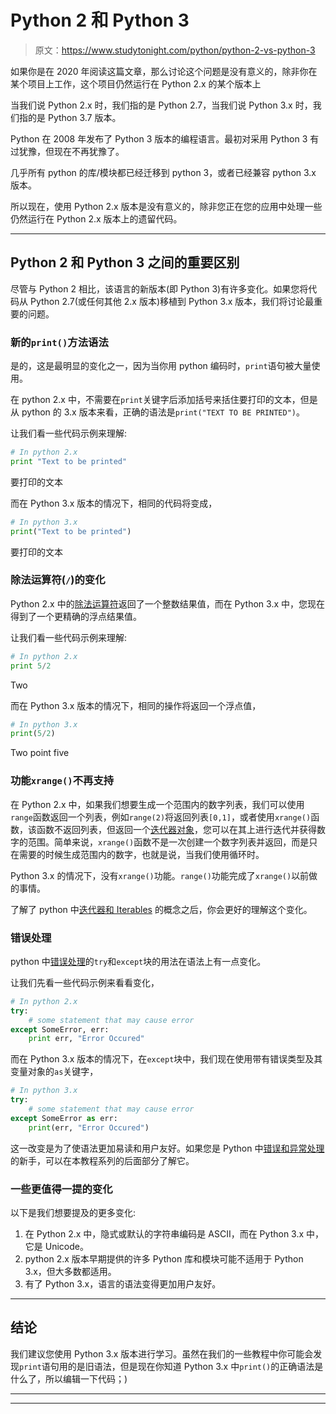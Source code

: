 # Python 2 和 Python 3

> 原文：<https://www.studytonight.com/python/python-2-vs-python-3>

如果你是在 2020 年阅读这篇文章，那么讨论这个问题是没有意义的，除非你在某个项目上工作，这个项目仍然运行在 Python 2.x 的某个版本上

当我们说 Python 2.x 时，我们指的是 Python 2.7，当我们说 Python 3.x 时，我们指的是 Python 3.7 版本。

Python 在 2008 年发布了 Python 3 版本的编程语言。最初对采用 Python 3 有过犹豫，但现在不再犹豫了。

几乎所有 python 的库/模块都已经迁移到 python 3，或者已经兼容 python 3.x 版本。

所以现在，使用 Python 2.x 版本是没有意义的，除非您正在您的应用中处理一些仍然运行在 Python 2.x 版本上的遗留代码。

* * *

## Python 2 和 Python 3 之间的重要区别

尽管与 Python 2 相比，该语言的新版本(即 Python 3)有许多变化。如果您将代码从 Python 2.7(或任何其他 2.x 版本)移植到 Python 3.x 版本，我们将讨论最重要的问题。

### 新的`print()`方法语法

是的，这是最明显的变化之一，因为当你用 python 编码时，`print`语句被大量使用。

在 python 2.x 中，不需要在`print`关键字后添加括号来括住要打印的文本，但是从 python 的 3.x 版本来看，正确的语法是`print("TEXT TO BE PRINTED")`。

让我们看一些代码示例来理解:

```py
# In python 2.x
print "Text to be printed" 
```

要打印的文本

而在 Python 3.x 版本的情况下，相同的代码将变成，

```py
# In python 3.x
print("Text to be printed") 
```

要打印的文本

### 除法运算符(`/`)的变化

Python 2.x 中的[除法运算符](operators-in-python)返回了一个整数结果值，而在 Python 3.x 中，您现在得到了一个更精确的浮点结果值。

让我们看一些代码示例来理解:

```py
# In python 2.x
print 5/2 
```

Two

而在 Python 3.x 版本的情况下，相同的操作将返回一个浮点值，

```py
# In python 3.x
print(5/2) 
```

Two point five

### 功能`xrange()`不再支持

在 Python 2.x 中，如果我们想要生成一个范围内的数字列表，我们可以使用`range`函数返回一个列表，例如`range(2)`将返回列表`[0,1]`，或者使用`xrange()`函数，该函数不返回列表，但返回一个[迭代器对象](python-iterable-and-iterator)，您可以在其上进行迭代并获得数字的范围。简单来说，`xrange()`函数不是一次创建一个数字列表并返回，而是只在需要的时候生成范围内的数字，也就是说，当我们使用循环时。

Python 3.x 的情况下，没有`xrange()`功能。`range()`功能完成了`xrange()`以前做的事情。

了解了 python 中[迭代器和 Iterables](python-iterable-and-iterator) 的概念之后，你会更好的理解这个变化。

### 错误处理

python 中[错误处理](introduction-to-error-exception-python)的`try`和`except`块的用法在语法上有一点变化。

让我们先看一些代码示例来看看变化，

```py
# In python 2.x
try: 
    # some statement that may cause error 
except SomeError, err: 
    print err, "Error Occured" 
```

而在 Python 3.x 版本的情况下，在`except`块中，我们现在使用带有错误类型及其变量对象的`as`关键字，

```py
# In python 3.x
try: 
    # some statement that may cause error 
except SomeError as err: 
    print(err, "Error Occured") 
```

这一改变是为了使语法更加易读和用户友好。如果您是 Python 中[错误和异常处理](introduction-to-error-exception-python)的新手，可以在本教程系列的后面部分了解它。

### 一些更值得一提的变化

以下是我们想要提及的更多变化:

1.  在 Python 2.x 中，隐式或默认的字符串编码是 ASCII，而在 Python 3.x 中，它是 Unicode。
2.  python 2.x 版本早期提供的许多 Python 库和模块可能不适用于 Python 3.x，但大多数都适用。
3.  有了 Python 3.x，语言的语法变得更加用户友好。

* * *

## 结论

我们建议您使用 Python 3.x 版本进行学习。虽然在我们的一些教程中你可能会发现`print`语句用的是旧语法，但是现在你知道 Python 3.x 中`print()`的正确语法是什么了，所以编辑一下代码；)

* * *

* * *